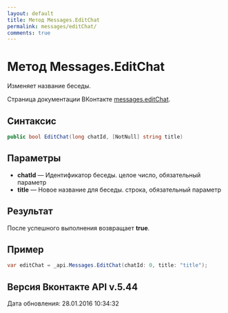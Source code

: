 ```yaml
---
layout: default
title: Метод Messages.EditChat
permalink: messages/editChat/
comments: true
---
```

# Метод Messages.EditChat
Изменяет название беседы.

Страница документации ВКонтакте [messages.editChat](https://vk.com/dev/messages.editChat).

## Синтаксис
``` csharp
public bool EditChat(long chatId, [NotNull] string title)
```

## Параметры
+ **chatId** — Идентификатор беседы. целое число, обязательный параметр
+ **title** — Новое название для беседы. строка, обязательный параметр

## Результат
После успешного выполнения возвращает **true**.

## Пример
``` csharp
var editChat = _api.Messages.EditChat(chatId: 0, title: "title");
```

## Версия Вконтакте API v.5.44
Дата обновления: 28.01.2016 10:34:32
